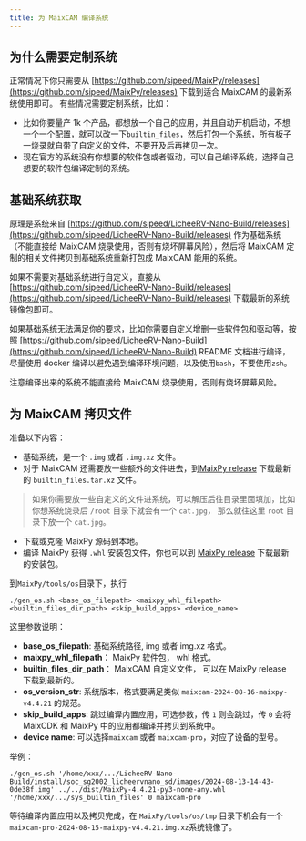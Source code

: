 ```yaml
---
title: 为 MaixCAM 编译系统
---
```


## 为什么需要定制系统

正常情况下你只需要从 [https://github.com/sipeed/MaixPy/releases](https://github.com/sipeed/MaixPy/releases) 下载到适合 MaixCAM 的最新系统使用即可。
有些情况需要定制系统，比如：
* 比如你要量产 1k 个产品，都想放一个自己的应用，并且自动开机启动，不想一个一个配置，就可以改一下`builtin_files`，然后打包一个系统，所有板子一烧录就自带了自定义的文件，不要开及后再拷贝一次。
* 现在官方的系统没有你想要的软件包或者驱动，可以自己编译系统，选择自己想要的软件包编译定制的系统。

## 基础系统获取

原理是系统来自 [https://github.com/sipeed/LicheeRV-Nano-Build/releases](https://github.com/sipeed/LicheeRV-Nano-Build/releases) 作为基础系统（不能直接给 MaixCAM 烧录使用，否则有烧坏屏幕风险），然后将 MaixCAM 定制的相关文件拷贝到基础系统重新打包成 MaixCAM 能用的系统。

如果不需要对基础系统进行自定义，直接从 [https://github.com/sipeed/LicheeRV-Nano-Build/releases](https://github.com/sipeed/LicheeRV-Nano-Build/releases) 下载最新的系统镜像包即可。

如果基础系统无法满足你的要求，比如你需要自定义增删一些软件包和驱动等，按照 [https://github.com/sipeed/LicheeRV-Nano-Build](https://github.com/sipeed/LicheeRV-Nano-Build) README 文档进行编译， 尽量使用 docker 编译以避免遇到编译环境问题，以及使用`bash`，不要使用`zsh`。

注意编译出来的系统不能直接给 MaixCAM 烧录使用，否则有烧坏屏幕风险。


## 为 MaixCAM 拷贝文件

准备以下内容：
* 基础系统，是一个 `.img` 或者 `.img.xz` 文件。
* 对于 MaixCAM 还需要放一些额外的文件进去，到[MaixPy release](https://github.com/sipeed/MaixPy/releases) 下载最新的 `builtin_files.tar.xz` 文件。
> 如果你需要放一些自定义的文件进系统，可以解压后往目录里面填加，比如你想系统烧录后 `/root` 目录下就会有一个 `cat.jpg`， 那么就往这里 `root` 目录下放一个 `cat.jpg`。
* 下载或克隆 MaixPy 源码到本地。
* 编译 MaixPy 获得 `.whl` 安装包文件，你也可以到 [MaixPy release](https://github.com/sipeed/MaixPy/releases) 下载最新的安装包。

到`MaixPy/tools/os`目录下，执行
```shell
./gen_os.sh <base_os_filepath> <maixpy_whl_filepath> <builtin_files_dir_path> <skip_build_apps> <device_name>
```
这里参数说明：
* **base_os_filepath**: 基础系统路径, img 或者 img.xz 格式。
* **maixpy_whl_filepath**： MaixPy 软件包， whl 格式。
* **builtin_files_dir_path**： MaixCAM 自定义文件， 可以在 MaixPy release 下载到最新的。
* **os_version_str**: 系统版本，格式要满足类似 `maixcam-2024-08-16-maixpy-v4.4.21` 的规范。
* **skip_build_apps**: 跳过编译内置应用，可选参数，传 `1` 则会跳过，传 `0` 会将 MaixCDK 和 MaixPy 中的应用都编译并拷贝到系统中。
* **device name**: 可以选择`maixcam` 或者 `maixcam-pro`，对应了设备的型号。

举例：
```shell
./gen_os.sh '/home/xxx/.../LicheeRV-Nano-Build/install/soc_sg2002_licheervnano_sd/images/2024-08-13-14-43-0de38f.img' ../../dist/MaixPy-4.4.21-py3-none-any.whl '/home/xxx/.../sys_builtin_files' 0 maixcam-pro
```

等待编译内置应用以及拷贝完成，在 `MaixPy/tools/os/tmp` 目录下机会有一个`maixcam-pro-2024-08-15-maixpy-v4.4.21.img.xz`系统镜像了。

